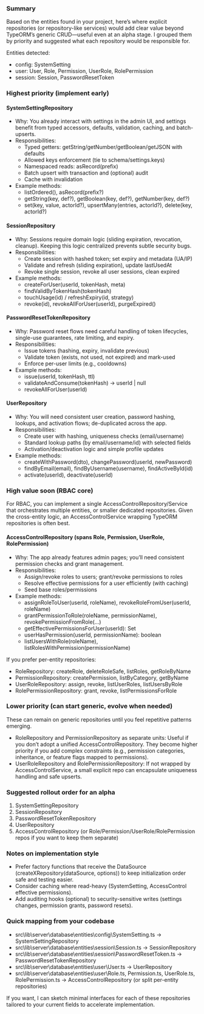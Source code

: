 ### Summary
Based on the entities found in your project, here’s where explicit repositories (or repository-like services) would add clear value beyond TypeORM’s generic CRUD—useful even at an alpha stage. I grouped them by priority and suggested what each repository would be responsible for.

Entities detected:
- config: SystemSetting
- user: User, Role, Permission, UserRole, RolePermission
- session: Session, PasswordResetToken

### Highest priority (implement early)

#### SystemSettingRepository
- Why: You already interact with settings in the admin UI, and settings benefit from typed accessors, defaults, validation, caching, and batch-upserts.
- Responsibilities:
  - Typed getters: getString/getNumber/getBoolean/getJSON with defaults
  - Allowed keys enforcement (tie to schema/settings.keys)
  - Namespaced reads: asRecord(prefix)
  - Batch upsert with transaction and (optional) audit
  - Cache with invalidation
- Example methods:
  - listOrdered(), asRecord(prefix?)
  - getString(key, def?), getBoolean(key, def?), getNumber(key, def?)
  - set(key, value, actorId?), upsertMany(entries, actorId?), delete(key, actorId?)

#### SessionRepository
- Why: Sessions require domain logic (sliding expiration, revocation, cleanup). Keeping this logic centralized prevents subtle security bugs.
- Responsibilities:
  - Create session with hashed token; set expiry and metadata (UA/IP)
  - Validate and refresh (sliding expiration), update lastUsedAt
  - Revoke single session, revoke all user sessions, clean expired
- Example methods:
  - createForUser(userId, tokenHash, meta)
  - findValidByTokenHash(tokenHash)
  - touchUsage(id) / refreshExpiry(id, strategy)
  - revoke(id), revokeAllForUser(userId), purgeExpired()

#### PasswordResetTokenRepository
- Why: Password reset flows need careful handling of token lifecycles, single-use guarantees, rate limiting, and expiry.
- Responsibilities:
  - Issue tokens (hashing, expiry, invalidate previous)
  - Validate token (exists, not used, not expired) and mark-used
  - Enforce per-user limits (e.g., cooldowns)
- Example methods:
  - issue(userId, tokenHash, ttl)
  - validateAndConsume(tokenHash) -> userId | null
  - revokeAllForUser(userId)

#### UserRepository
- Why: You will need consistent user creation, password hashing, lookups, and activation flows; de-duplicated across the app.
- Responsibilities:
  - Create user with hashing, uniqueness checks (email/username)
  - Standard lookup paths (by email/username/id) with selected fields
  - Activation/deactivation logic and simple profile updates
- Example methods:
  - createWithPassword(dto), changePassword(userId, newPassword)
  - findByEmail(email), findByUsername(username), findActiveById(id)
  - activate(userId), deactivate(userId)

### High value soon (RBAC core)

For RBAC, you can implement a single AccessControlRepository/Service that orchestrates multiple entities, or smaller dedicated repositories. Given the cross-entity logic, an AccessControlService wrapping TypeORM repositories is often best.

#### AccessControlRepository (spans Role, Permission, UserRole, RolePermission)
- Why: The app already features admin pages; you’ll need consistent permission checks and grant management.
- Responsibilities:
  - Assign/revoke roles to users; grant/revoke permissions to roles
  - Resolve effective permissions for a user efficiently (with caching)
  - Seed base roles/permissions
- Example methods:
  - assignRoleToUser(userId, roleName), revokeRoleFromUser(userId, roleName)
  - grantPermissionToRole(roleName, permissionName), revokePermissionFromRole(...)
  - getEffectivePermissionsForUser(userId): Set<string>
  - userHasPermission(userId, permissionName): boolean
  - listUsersWithRole(roleName), listRolesWithPermission(permissionName)

If you prefer per-entity repositories:
- RoleRepository: createRole, deleteRoleSafe, listRoles, getRoleByName
- PermissionRepository: createPermission, listByCategory, getByName
- UserRoleRepository: assign, revoke, listUserRoles, listUsersByRole
- RolePermissionRepository: grant, revoke, listPermissionsForRole

### Lower priority (can start generic, evolve when needed)

These can remain on generic repositories until you feel repetitive patterns emerging.

- RoleRepository and PermissionRepository as separate units: Useful if you don’t adopt a unified AccessControlRepository. They become higher priority if you add complex constraints (e.g., permission categories, inheritance, or feature flags mapped to permissions).
- UserRoleRepository and RolePermissionRepository: If not wrapped by AccessControlService, a small explicit repo can encapsulate uniqueness handling and safe upserts.

### Suggested rollout order for an alpha
1) SystemSettingRepository
2) SessionRepository
3) PasswordResetTokenRepository
4) UserRepository
5) AccessControlRepository (or Role/Permission/UserRole/RolePermission repos if you want to keep them separate)

### Notes on implementation style
- Prefer factory functions that receive the DataSource (createXRepository(dataSource, options)) to keep initialization order safe and testing easier.
- Consider caching where read-heavy (SystemSetting, AccessControl effective permissions).
- Add auditing hooks (optional) to security-sensitive writes (settings changes, permission grants, password resets).

### Quick mapping from your codebase
- src\lib\server\database\entities\config\SystemSetting.ts → SystemSettingRepository
- src\lib\server\database\entities\session\Session.ts → SessionRepository
- src\lib\server\database\entities\session\PasswordResetToken.ts → PasswordResetTokenRepository
- src\lib\server\database\entities\user\User.ts → UserRepository
- src\lib\server\database\entities\user\Role.ts, Permission.ts, UserRole.ts, RolePermission.ts → AccessControlRepository (or split per-entity repositories)

If you want, I can sketch minimal interfaces for each of these repositories tailored to your current fields to accelerate implementation.